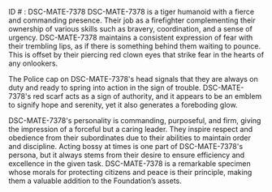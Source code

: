 ID # : DSC-MATE-7378
DSC-MATE-7378 is a tiger humanoid with a fierce and commanding presence. Their job as a firefighter complementing their ownership of various skills such as bravery, coordination, and a sense of urgency. DSC-MATE-7378 maintains a consistent expression of fear with their trembling lips, as if there is something behind them waiting to pounce. This is offset by their piercing red clown eyes that strike fear in the hearts of any onlookers. 

The Police cap on DSC-MATE-7378's head signals that they are always on duty and ready to spring into action in the sign of trouble. DSC-MATE-7378's red scarf acts as a sign of authority, and it appears to be an emblem to signify hope and serenity, yet it also generates a foreboding glow. 

DSC-MATE-7378's personality is commanding, purposeful, and firm, giving the impression of a forceful but a caring leader. They inspire respect and obedience from their subordinates due to their abilities to maintain order and discipline. Acting bossy at times is one part of DSC-MATE-7378's persona, but it always stems from their desire to ensure efficiency and excellence in the given task. DSC-MATE-7378 is a remarkable specimen whose morals for protecting citizens and peace is their principle, making them a valuable addition to the Foundation’s assets.